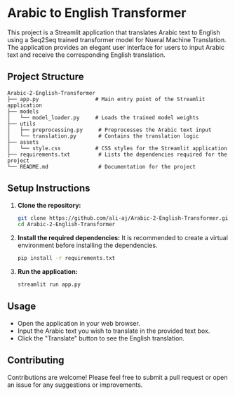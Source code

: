 # Arabic to English Transformer

This project is a Streamlit application that translates Arabic text to English using a Seq2Seq trained transformer model for Nueral Machine Translation. The application provides an elegant user interface for users to input Arabic text and receive the corresponding English translation.

## Project Structure

```
Arabic-2-English-Transformer
├── app.py                  # Main entry point of the Streamlit application
├── models
│   └── model_loader.py     # Loads the trained model weights
├── utils
│   ├── preprocessing.py     # Preprocesses the Arabic text input
│   └── translation.py       # Contains the translation logic
├── assets
│   └── style.css           # CSS styles for the Streamlit application
├── requirements.txt         # Lists the dependencies required for the project
└── README.md                # Documentation for the project
```

## Setup Instructions

1. **Clone the repository:**
   ```bash
   git clone https://github.com/ali-aj/Arabic-2-English-Transformer.git
   cd Arabic-2-English-Transformer
   ```

2. **Install the required dependencies:**
   It is recommended to create a virtual environment before installing the dependencies.
   ```bash
   pip install -r requirements.txt
   ```

3. **Run the application:**
   ```bash
   streamlit run app.py
   ```

## Usage

- Open the application in your web browser.
- Input the Arabic text you wish to translate in the provided text box.
- Click the "Translate" button to see the English translation.

## Contributing

Contributions are welcome! Please feel free to submit a pull request or open an issue for any suggestions or improvements.